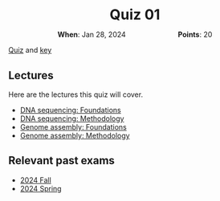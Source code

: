 <h1 style="margin-bottom: 0.4em; text-align: center;">
    Quiz 01
</h1>

<p style="text-align: center;">
    <object hspace="50">
        <strong>When</strong></a>: Jan 28, 2024
    </object>
    <object hspace="50">
        <strong>Points</strong></a>: 20
    </object>
</p>

[Quiz](./quiz01.pdf) and [key](./quiz01-key.pdf)

## Lectures

Here are the lectures this quiz will cover.

-   [DNA sequencing: Foundations](../../../lectures/02A/)
-   [DNA sequencing: Methodology](../../../lectures/02B/)
-   [Genome assembly: Foundations](../../../lectures/03A/)
-   [Genome assembly: Methodology](../../../lectures/03B/)

## Relevant past exams

-   [2024 Fall](https://pitt-biosc1540-2024f.oasci.org/assessments/exams/bioinformatics/)
-   [2024 Spring](https://pitt-biosc1540-2024f.oasci.org/assessments/exams/bioinformatics/#past-exams)
